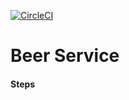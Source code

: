 [![CircleCI](https://circleci.com/gh/smaddala/brewery.svg?style=svg)](https://circleci.com/gh/smaddala/brewery)

# Beer Service

#### Steps